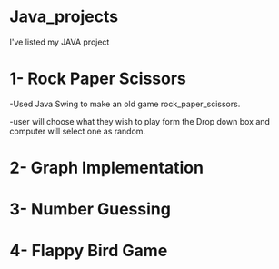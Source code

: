 # Java_projects 
I've listed my JAVA project 



# 1- Rock Paper Scissors
-Used Java Swing to make an old game rock_paper_scissors.

-user will choose what they wish to play form the Drop down box and computer will select one as random.

# 2- Graph Implementation

# 3- Number Guessing 
# 4- Flappy Bird Game
